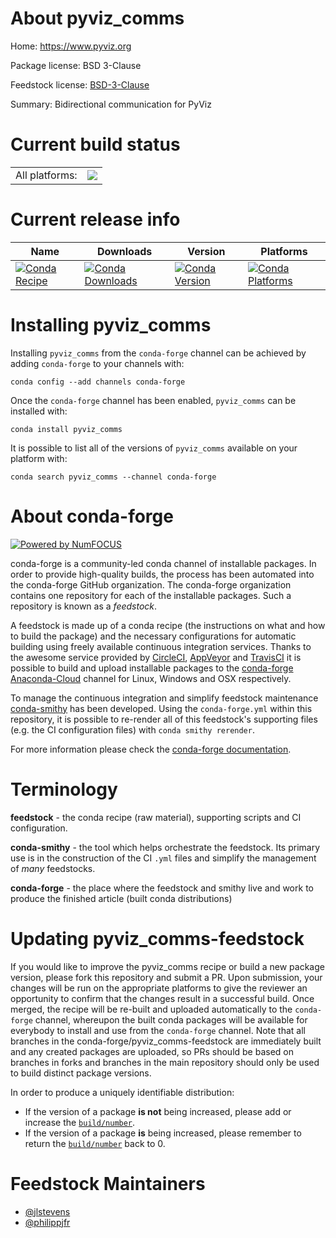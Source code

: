 About pyviz_comms
=================

Home: https://www.pyviz.org

Package license: BSD 3-Clause

Feedstock license: [BSD-3-Clause](https://github.com/conda-forge/pyviz_comms-feedstock/blob/master/LICENSE.txt)

Summary: Bidirectional communication for PyViz

Current build status
====================


<table><tr><td>All platforms:</td>
    <td>
      <a href="https://dev.azure.com/conda-forge/feedstock-builds/_build/latest?definitionId=4860&branchName=master">
        <img src="https://dev.azure.com/conda-forge/feedstock-builds/_apis/build/status/pyviz_comms-feedstock?branchName=master">
      </a>
    </td>
  </tr>
</table>

Current release info
====================

| Name | Downloads | Version | Platforms |
| --- | --- | --- | --- |
| [![Conda Recipe](https://img.shields.io/badge/recipe-pyviz_comms-green.svg)](https://anaconda.org/conda-forge/pyviz_comms) | [![Conda Downloads](https://img.shields.io/conda/dn/conda-forge/pyviz_comms.svg)](https://anaconda.org/conda-forge/pyviz_comms) | [![Conda Version](https://img.shields.io/conda/vn/conda-forge/pyviz_comms.svg)](https://anaconda.org/conda-forge/pyviz_comms) | [![Conda Platforms](https://img.shields.io/conda/pn/conda-forge/pyviz_comms.svg)](https://anaconda.org/conda-forge/pyviz_comms) |

Installing pyviz_comms
======================

Installing `pyviz_comms` from the `conda-forge` channel can be achieved by adding `conda-forge` to your channels with:

```
conda config --add channels conda-forge
```

Once the `conda-forge` channel has been enabled, `pyviz_comms` can be installed with:

```
conda install pyviz_comms
```

It is possible to list all of the versions of `pyviz_comms` available on your platform with:

```
conda search pyviz_comms --channel conda-forge
```


About conda-forge
=================

[![Powered by NumFOCUS](https://img.shields.io/badge/powered%20by-NumFOCUS-orange.svg?style=flat&colorA=E1523D&colorB=007D8A)](http://numfocus.org)

conda-forge is a community-led conda channel of installable packages.
In order to provide high-quality builds, the process has been automated into the
conda-forge GitHub organization. The conda-forge organization contains one repository
for each of the installable packages. Such a repository is known as a *feedstock*.

A feedstock is made up of a conda recipe (the instructions on what and how to build
the package) and the necessary configurations for automatic building using freely
available continuous integration services. Thanks to the awesome service provided by
[CircleCI](https://circleci.com/), [AppVeyor](https://www.appveyor.com/)
and [TravisCI](https://travis-ci.com/) it is possible to build and upload installable
packages to the [conda-forge](https://anaconda.org/conda-forge)
[Anaconda-Cloud](https://anaconda.org/) channel for Linux, Windows and OSX respectively.

To manage the continuous integration and simplify feedstock maintenance
[conda-smithy](https://github.com/conda-forge/conda-smithy) has been developed.
Using the ``conda-forge.yml`` within this repository, it is possible to re-render all of
this feedstock's supporting files (e.g. the CI configuration files) with ``conda smithy rerender``.

For more information please check the [conda-forge documentation](https://conda-forge.org/docs/).

Terminology
===========

**feedstock** - the conda recipe (raw material), supporting scripts and CI configuration.

**conda-smithy** - the tool which helps orchestrate the feedstock.
                   Its primary use is in the construction of the CI ``.yml`` files
                   and simplify the management of *many* feedstocks.

**conda-forge** - the place where the feedstock and smithy live and work to
                  produce the finished article (built conda distributions)


Updating pyviz_comms-feedstock
==============================

If you would like to improve the pyviz_comms recipe or build a new
package version, please fork this repository and submit a PR. Upon submission,
your changes will be run on the appropriate platforms to give the reviewer an
opportunity to confirm that the changes result in a successful build. Once
merged, the recipe will be re-built and uploaded automatically to the
`conda-forge` channel, whereupon the built conda packages will be available for
everybody to install and use from the `conda-forge` channel.
Note that all branches in the conda-forge/pyviz_comms-feedstock are
immediately built and any created packages are uploaded, so PRs should be based
on branches in forks and branches in the main repository should only be used to
build distinct package versions.

In order to produce a uniquely identifiable distribution:
 * If the version of a package **is not** being increased, please add or increase
   the [``build/number``](https://conda.io/docs/user-guide/tasks/build-packages/define-metadata.html#build-number-and-string).
 * If the version of a package **is** being increased, please remember to return
   the [``build/number``](https://conda.io/docs/user-guide/tasks/build-packages/define-metadata.html#build-number-and-string)
   back to 0.

Feedstock Maintainers
=====================

* [@jlstevens](https://github.com/jlstevens/)
* [@philippjfr](https://github.com/philippjfr/)

